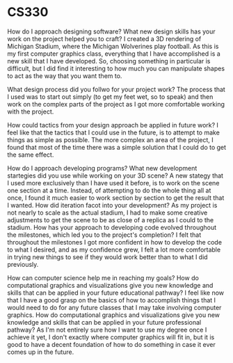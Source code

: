 # CS330
How do I approach designing software?
  What new design skills has your work on the project helped you to craft?
  I created a 3D rendering of Michigan Stadium, where the Michigan Wolverines play football. As this is my first computer graphics class, everything that I have accomplished is a new skill that I have developed. So,    choosing something in particular is difficult, but I did find it interesting to how much you can manipulate shapes to act as the way that you want them to.

  What design process did you follwo for your project work?
  The process that I used was to start out simply (to get my feet wet, so to speak) and then work on the complex parts of the project as I got more comfortable working with the project.

  How could tactics from your design approach be applied in future work?
  I feel like that the tactics that I could use in the future, is to attempt to make things as simple as possible. The more complex an area of the project, I found that most of the time there was a simple solution that I could do to get the same effect.

How do I approach developing programs?
  What new development startegies did you use while working on your 3D scene?
  A new stategy that I used more exclusively than I have used it before, is to work on the scene one section at a time. Instead, of attempting to do the whole thing all at once, I found it much easier to work section by section to get the result that I wanted.
  How did iteration facot into your development?
  As my project is not nearly to scale as the actual stadium, I had to make some creative adjustments to get the scene to be as close of a replica as I could to the stadium.
  How has your approach to developing code evolved throughout the milestones, which led you to the project's completion?
  I felt that throughout the milestones I got more confident in how to develop the code to what I desired, and as my confidence grew, I felt a lot more comfortable in trying new things to see if they would work better than to what I did previously.

How can computer science help me in reaching my goals?
  How do computational graphics and visualizations give you new knowledge and skills that can be applied in your future educational pathway?
  I feel like now that I have a good grasp on the basics of how to accomplish things that I would need to do for any future classes that I may take involving computer graphics.
  How do computational graphics and visualizations give you new knowledge and skills that can be applied in your future professional pathway?
  As I'm not entirely sure how I want to use my degree once I achieve it yet, I don't exactly where computer graphics will fit in, but it is good to have a decent foundation of how to do something in case it ever comes up in the future.
